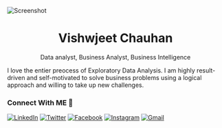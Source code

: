 ![Screenshot](https://user-images.githubusercontent.com/104052187/201469512-561b82b3-cc95-43d0-ace7-71bf7a52e050.png)
# <h1 align="center">Vishwjeet Chauhan</h1>
<p align="center">
  Data analyst, Business Analyst, Business Intelligence
</p>
I love the entier preocess of Exploratory Data Analysis. I am highly result-driven and self-motivated to solve business problems using a logical approach and willing to take up new challenges.

### Connect With ME :handshake:
[![LinkedIn](https://img.shields.io/badge/linkedin-%230077B5.svg?style=for-the-badge&logo=linkedin&logoColor=white)]([linkedin.com/in/vishwjeet-chauhan14](https://www.linkedin.com/in/vishwjeet-chauhan14/)) 
[![Twitter](https://img.shields.io/badge/Twitter-%231DA1F2.svg?style=for-the-badge&logo=Twitter&logoColor=white)](https://twitter.com/vishwjeet_feb) 
[![Facebook](https://img.shields.io/badge/Facebook-%231877F2.svg?style=for-the-badge&logo=Facebook&logoColor=white)](facebook.com/vishwjeet.feb) 
[![Instagram](https://img.shields.io/badge/Instagram-%23E4405F.svg?style=for-the-badge&logo=Instagram&logoColor=white)]([url](https://www.instagram.com/vishwjeet_chauhan14/)) 
[![Gmail](https://img.shields.io/badge/Gmail-D14836?style=for-the-badge&logo=gmail&logoColor=white)]([url](https://mail.google.com/mail/u/0/?tab=rm&ogbl#inbox?compose=DmwnWrRspPWVSdcCVjNMHbRzGDJSbkkQvBTWBchpZjjwhXVpXzGZBjpVQJlXpchFVVhCtBwKfZjV))
